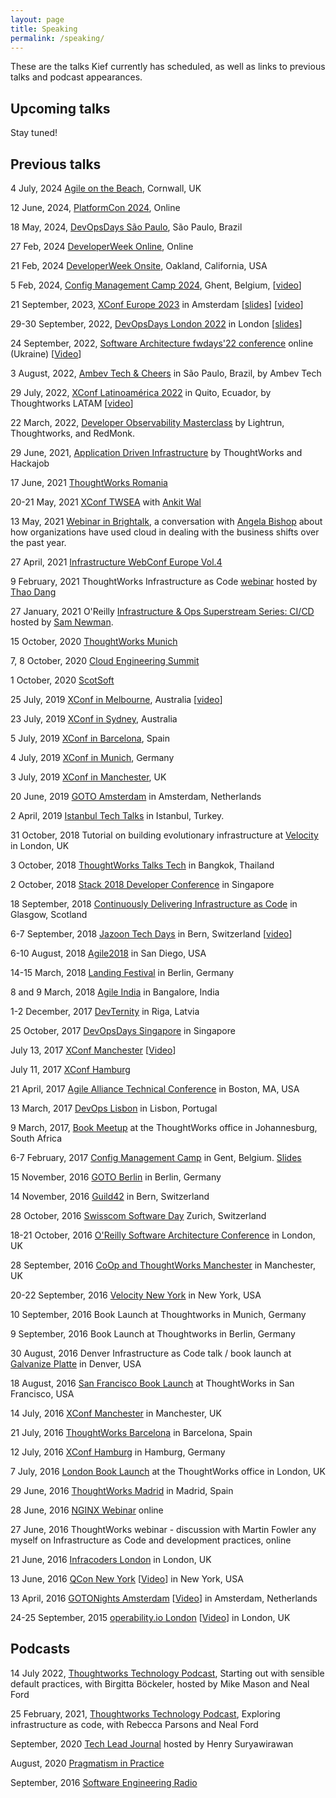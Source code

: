 ```yaml
---
layout: page
title: Speaking
permalink: /speaking/
---
```


These are the talks Kief currently has scheduled, as well as links to previous talks and podcast appearances.


## Upcoming talks


Stay tuned!


## Previous talks

4 July, 2024 [Agile on the Beach](https://agileonthebeach.com/), Cornwall, UK

12 June, 2024, [PlatformCon 2024](https://platformcon.com/), Online

18 May, 2024, [DevOpsDays São Paulo](https://devopsdays.org/events/2024-sao-paulo/welcome/), São Paulo, Brazil

27 Feb, 2024 [DeveloperWeek Online](https://www.developerweek.com/), Online

21 Feb, 2024 [DeveloperWeek Onsite](https://sched.co/1VpA9), Oakland, California, USA

5 Feb, 2024, [Config Management Camp 2024](https://cfp.cfgmgmtcamp.org/2024/talk/9YRHZ9/), Ghent, Belgium, [[video](https://www.youtube.com/watch?v=7-y_Cp73VAs)]

21 September, 2023, [XConf Europe 2023](https://www.thoughtworks.com/en-gb/about-us/events/xconf/2023/europe) in Amsterdam [[slides](https://www.slideshare.net/KiefMorris/taming-cloud-sprawl-xconf-europe-2023-kiefpdf)] [[video](https://www.youtube.com/watch?v=NjE3CopsjtI)]

29-30 September, 2022, [DevOpsDays London 2022](https://devopsdays.org/events/2022-london/program) in London [[slides](https://bit.ly/3E7WGha)]

24 September, 2022, [Software Architecture fwdays'22 conference](https://fwdays.com/en/event/architecture-fwdays-2022) online (Ukraine) [[Video](https://www.youtube.com/watch?v=zfovhjyhtXA)]

3 August, 2022, [Ambev Tech & Cheers](https://www.ambevtechandcheers.com.br/capa) in São Paulo, Brazil, by Ambev Tech

29 July, 2022, [XConf Latinoamérica 2022](https://www.thoughtworks.com/es-cl/about-us/events/xconf-america-latina-2022) in Quito, Ecuador, by Thoughtworks LATAM [[video](https://www.youtube.com/watch?v=T3adeOfg6Go)]

22 March, 2022, [Developer Observability Masterclass](https://go.lightrun.com/developer-observability-masterclass) by Lightrun, Thoughtworks, and RedMonk.

29 June, 2021, [Application Driven Infrastructure](https://us02web.zoom.us/webinar/register/4416230777533/WN_6a3Vt89STKyLZ0MmJOioxg) by ThoughtWorks and Hackajob

17 June, 2021 [ThoughtWorks Romania](https://www.thoughtworks.com/careers/romania)

20-21 May, 2021 [XConf TWSEA](https://thght.works/3uce2kQ) with [Ankit Wal](https://www.ankitwal.com/)

13 May, 2021 [Webinar in Brightalk](https://www.brighttalk.com/webcast/18640/481398?utm_source=ThoughtWorks&utm_medium=brighttalk&utm_campaign=481398), a conversation with [Angela Bishop](https://www.thoughtworks.com/profiles/angela-bishop) about how organizations have used cloud in dealing with the business shifts over the past year.

27 April, 2021 [Infrastructure WebConf Europe Vol.4](https://www.thoughtworks.com/infrastructure-webconf)

9 February, 2021 ThoughtWorks Infrastructure as Code [webinar](https://www.thoughtworks.com/books/infrastructure-as-code-2nd-edition-webinar) hosted by [Thao Dang](https://www.thoughtworks.com/profiles/thao-dang)

27 January, 2021 O'Reilly [Infrastructure & Ops Superstream Series: CI/CD](https://learning.oreilly.com/live-training/courses/infrastructure-ops-superstream-series-cicd/0636920051970/) hosted by [Sam Newman](https://samnewman.io/).

15 October, 2020 [ThoughtWorks Munich](https://www.meetup.com/ThoughtWorks-Muenchen/events/273589327/)

7, 8 October, 2020 [Cloud Engineering Summit](https://cloudengineering.heysummit.com/)

1 October, 2020 [ScotSoft](https://www.scotsoft.scot/)

25 July, 2019 [XConf in Melbourne](https://www.thoughtworks.com/xconf-au-19-content), Australia [[video](https://www.thoughtworks.com/xconf-au-19-content#Keynote)]

23 July, 2019 [XConf in Sydney](https://www.thoughtworks.com/xconf-au-19-content), Australia

5 July, 2019 [XConf in Barcelona](https://www.thoughtworks.com/xconf-eu-2019), Spain

4 July, 2019 [XConf in Munich](https://www.thoughtworks.com/xconf-eu-2019), Germany

3 July, 2019 [XConf in Manchester](https://www.thoughtworks.com/xconf-eu-2019), UK

20 June, 2019 [GOTO Amsterdam](https://gotoams.nl/2019/sessions/759) in Amsterdam, Netherlands

2 April, 2019 [Istanbul Tech Talks](http://www.istanbultechtalks.com/) in Istanbul, Turkey.

31 October, 2018 Tutorial on building evolutionary infrastructure at [Velocity](https://conferences.oreilly.com/velocity/vl-eu/schedule/2018-10-31) in London, UK

3 October, 2018 [ThoughtWorks Talks Tech](https://www.eventpop.me/e/4261-keifmorrisbkk) in Bangkok, Thailand

2 October, 2018 [Stack 2018 Developer Conference](https://www.govtechstack.sg/) in Singapore

18 September, 2018 [Continuously Delivering Infrastructure as Code](https://www.eventbrite.co.uk/e/continuously-delivering-infrastructure-as-code-tickets-48119985171) in Glasgow, Scotland

6-7 September, 2018 [Jazoon Tech Days](http://jazoon.com/) in Bern, Switzerland [[video](https://www.youtube.com/watch?v=YggX1YcIlLo)]

6-10 August, 2018 [Agile2018](https://www.slideshare.net/KiefMorris/evolutionary-infrastructure-agile-2018-kief-morris) in San Diego, USA

14-15 March, 2018 [Landing Festival](https://landingfestival.com/berlin) in Berlin, Germany

8 and 9 March, 2018 [Agile India](https://2018.agileindia.org/speaker/kief-morris/) in Bangalore, India

1-2 December, 2017 [DevTernity](http://devternity.com/) in Riga, Latvia

25 October, 2017 [DevOpsDays Singapore](https://www.devopsdays.org/events/2017-singapore/program/kief-morris/) in Singapore

July 13, 2017 [XConf Manchester](https://info.thoughtworks.com/XConf-2017-EU) [[Video](https://www.thoughtworks.com/talks/infrastructure-design-patterns-xconf-eu-2017)]

July 11, 2017 [XConf Hamburg](https://info.thoughtworks.com/XConf-2017-EU)

21 April, 2017 [Agile Alliance Technical Conference](http://sched.co/9PB7) in Boston, MA, USA

13 March, 2017 [DevOps Lisbon](https://www.meetup.com/DevOps-Lisbon/events/237041056/) in Lisbon, Portugal

9 March, 2017, [Book Meetup](https://info.thoughtworks.com/infrastructure-as-code-event-johannesburg.html) at the ThoughtWorks office in Johannesburg, South Africa

6-7 February, 2017 [Config Management Camp](http://cfgmgmtcamp.eu/) in Gent, Belgium. [Slides](http://www.slideshare.net/KiefMorris/implementing-infrastructure-as-code-configmgtcamp-2017)

15 November, 2016 [GOTO Berlin](https://gotocon.com/berlin-2016/presentations/show_talk.jsp?oid=7862) in Berlin, Germany

14 November, 2016 [Guild42](http://guild42.ch/?p=622) in Bern, Switzerland

28 October, 2016 [Swisscom Software Day](http://softwareday.swisscom.com/) Zurich, Switzerland

18-21 October, 2016 [O'Reilly Software Architecture Conference](http://conferences.oreilly.com/software-architecture/engineering-business-eu/public/schedule/detail/52377) in London, UK

28 September, 2016 [CoOp and ThoughtWorks Manchester](https://www.meetup.com/ThoughtWorks-Manchester-Tech-Talk/events/233885562/) in Manchester, UK

20-22 September, 2016 [Velocity New York](http://conferences.oreilly.com/velocity/devops-web-performance-ny/public/schedule/detail/51192) in New York, USA

10 September, 2016 Book Launch at Thoughtworks in Munich, Germany

9 September, 2016 Book Launch at Thoughtworks in Berlin, Germany

30 August, 2016 Denver Infrastructure as Code talk / book launch at [Galvanize Platte](http://www.galvanize.com/campuses/denver-platte/) in Denver, USA

18 August, 2016 [San Francisco Book Launch](https://info.thoughtworks.com/Infrastructure-As-Code-SF-Launch.html) at ThoughtWorks in San Francisco, USA

14 July, 2016 [XConf Manchester](https://info.thoughtworks.com/Xconf-Manchester-2016.html) in Manchester, UK

21 July, 2016 [ThoughtWorks Barcelona](http://www.meetup.com/ThoughtWorks-Barcelona/events/232560002/?eventId=232560002) in Barcelona, Spain

12 July, 2016 [XConf Hamburg](https://info.thoughtworks.com/Xconf-hamburg-2016.html) in Hamburg, Germany

7 July, 2016 [London Book Launch](https://info.thoughtworks.com/Book-launch-infrastructure-as-code) at the ThoughtWorks office in London, UK

29 June, 2016 [ThoughtWorks Madrid](http://www.meetup.com/ThoughtWorks-Madrid/events/231646246) in Madrid, Spain

28 June, 2016 [NGINX Webinar](https://www.nginx.com/resources/webinars/how-to-adopt-infrastructure-as-code/) online

27 June, 2016 ThoughtWorks webinar - discussion with Martin Fowler any myself on Infrastructure as Code and development practices, online

21 June, 2016 [Infracoders London](http://www.meetup.com/Infracoders-London/events/231184765/) in London, UK

13 June, 2016 [QCon New York](https://qconnewyork.com/ny2016/presentation/implementing-infrastructure-code) [[Video](https://www.infoq.com/presentations/infrastructure-as-code-2016)] in New York, USA

13 April, 2016 [GOTONights Amsterdam](http://www.meetup.com/GOTO-Nights-Amsterdam/events/228863905/) [[Video](https://www.youtube.com/watch?v=Lifb3TovNtY)] in Amsterdam, Netherlands

24-25 September, 2015 [operability.io London](http://operability.io/2015/) [[Video](https://www.youtube.com/watch?v=a4PuAkI7uGg)] in London, UK


## Podcasts

14 July 2022, [Thoughtworks Technology Podcast](https://www.thoughtworks.com/en-gb/insights/podcasts/technology-podcasts/sensible-defaults), Starting out with sensible default practices, with Birgitta Böckeler, hosted by Mike Mason and Neal Ford

25 February, 2021, [Thoughtworks Technology Podcast](https://www.thoughtworks.com/en-gb/insights/podcasts/technology-podcasts/infrastructure-as-code), Exploring infrastructure as code, with Rebecca Parsons and Neal Ford

September, 2020 [Tech Lead Journal](https://techleadjournal.dev/episodes/5/) hosted by Henry Suryawirawan

August, 2020 [Pragmatism in Practice](https://www.thoughtworks.com/podcasts/building-business-resilience-in-the-cloud-era)

September, 2016 [Software Engineering Radio](https://www.se-radio.net/2016/09/se-radio-episode-268-kief-morris-on-infrastructure-as-code/)

